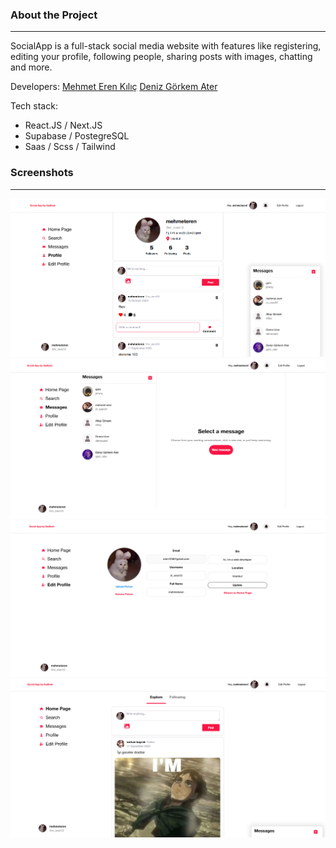 ### About the Project

------------


SocialApp is a full-stack social media website with features like registering, editing your profile, following people, sharing posts with images, chatting and more.



Developers: [Mehmet Eren Kılıç](https://github.com/eren5515) [Deniz Görkem Ater](https://github.com/Gorcc)

Tech stack: 
 -  React.JS / Next.JS
 -  Supabase / PostegreSQL
 -  Saas / Scss / Tailwind
 

### Screenshots
------------
![](https://github.com/eren5515/asd/blob/main/resim_2024-02-26_153454553.png?raw=true)
![](https://github.com/eren5515/asd/blob/main/resim_2024-02-26_153509232.png?raw=true)
![](https://github.com/eren5515/asd/blob/main/resim_2024-02-26_153527499.png?raw=true)
![](https://github.com/eren5515/asd/blob/main/resim_2024-02-26_153558512.png?raw=true)



